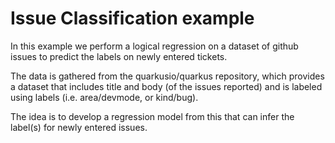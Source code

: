 # Issue Classification example

In this example we perform a logical regression on a dataset of github issues to predict the labels on newly entered tickets.

The data is gathered from the quarkusio/quarkus repository, which provides a dataset that includes title and body (of the issues reported) and is labeled using labels (i.e. area/devmode, or kind/bug).

The idea is to develop a regression model from this that can infer the label(s) for newly entered issues.
